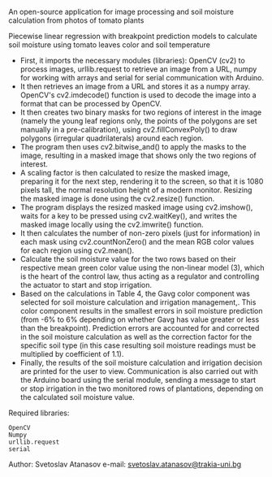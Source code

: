 An open-source application for image processing and soil moisture calculation from photos of tomato plants

Piecewise linear regression with breakpoint prediction models to calculate soil moisture using tomato leaves color and soil temperature

+ First, it imports the necessary modules (libraries): OpenCV (cv2) to process images, urllib.request to retrieve an image from a URL, numpy for working with arrays and serial for serial communication with Arduino.
+ It then retrieves an image from a URL and stores it as a numpy array. OpenCV's cv2.imdecode() function is used to decode the image into a format that can be processed by OpenCV.
+ It then creates two binary masks for two regions of interest in the image (namely the young leaf regions only, the points of the polygons are set manually in a pre-calibration), using cv2.fillConvexPoly() to draw polygons (irregular quadrilaterals) around each region.
+ The program then uses cv2.bitwise_and() to apply the masks to the image, resulting in a masked image that shows only the two regions of interest.
+ A scaling factor is then calculated to resize the masked image, preparing it for the next step, rendering it to the screen, so that it is 1080 pixels tall, the normal resolution height of a modern monitor. Resizing the masked image is done using the cv2.resize() function.
+ The program displays the resized masked image using cv2.imshow(), waits for a key to be pressed using cv2.waitKey(), and writes the masked image locally using the cv2.imwrite() function.
+ It then calculates the number of non-zero pixels (just for information) in each mask using cv2.countNonZero() and the mean RGB color values for each region using cv2.mean().
+ Calculate the soil moisture value for the two rows based on their respective mean green color value using the non-linear model (3), which is the heart of the control law, thus acting as a regulator and controlling the actuator to start and stop irrigation.
+ Based on the calculations in Table 4, the Gavg color component was selected for soil moisture calculation and irrigation management,. This color component results in the smallest errors in soil moisture prediction (from -6% to 6% depending on whether Gavg has value greater or less than the breakpoint). Prediction errors are accounted for and corrected in the soil moisture calculation as well as the correction factor for the specific soil type (in this case resulting soil moisture readings must be multiplied by coefficient of 1.1).
+ Finally, the results of the soil moisture calculation and irrigation decision are printed for the user to view. Communication is also carried out with the Arduino board using the serial module, sending a message to start or stop irrigation in the two monitored rows of plantations, depending on the calculated soil moisture value.


Required libraries:

    OpenCV
    Numpy
    urllib.request
    serial


Author: Svetoslav Atanasov 
e-mail: svetoslav.atanasov@trakia-uni.bg
